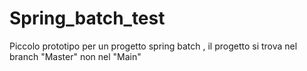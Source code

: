 # Spring_batch_test
Piccolo prototipo per un progetto spring batch , il progetto si trova nel branch "Master" non nel "Main"


